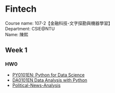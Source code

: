 # Fintech

Course name: 107-2【金融科技-文字探勘與機器學習】    
Department: CSIE@NTU     
Name: 陳熙     

## Week 1
### HW0 
* [PY0101EN: Python for Data Science](https://cognitiveclass.ai/courses/python-for-data-science/)
* [DA0101EN Data Analysis with Python](https://cognitiveclass.ai/courses/data-analysis-python/)
* [Political-News-Analysis](https://github.com/nick1889/Fintech/blob/master/week1/Political-News-Analysis-Nick/final_demo/my_report.ipynb)
